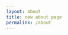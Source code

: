 ```yaml
---
layout: about
title: new about page
permalink: /about
---
```

<style>
 body {
    padding: 0px;
    color: white !important;
 }

.sidebar {
    border-right: 0px;
}

.logo-wrap {
    p {
        display: none;
    }
}

.topic-list {
    display: none;
}

    </style>